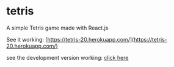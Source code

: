 # tetris
A simple Tetris game made with React.js

See it working: [https://tetris-20.herokuapp.com/](https://tetris-20.herokuapp.com/)

see the development version working: [click here](https://tetris-stage-develop-a3exakrmr.herokuapp.com/)
